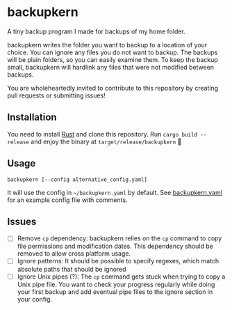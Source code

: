 # backupkern

A tiny backup program I made for backups of my home folder.

backupkern writes the folder you want to backup to a location of your choice. You can ignore any files you do not want to backup. The backups will be plain folders, so you can easily examine them. To keep the backup small, backupkern will hardlink any files that were not modified between backups.

You are wholeheartedly invited to contribute to this repository by creating pull requests or submitting issues!

## Installation

You need to install [Rust](https://www.rust-lang.org/tools/install) and clone this repository. Run `cargo build --release` and enjoy the binary at `target/release/backupkern` :tada:

## Usage

~~~
backupkern [--config alternative_config.yaml]
~~~

It will use the config in `~/backupkern.yaml` by default. See [backupkern.yaml](https://github.com/haselkern/backupkern/blob/master/backupkern.yaml) for an example config file with comments.

## Issues

-  [ ] Remove `cp` dependency: backupkern relies on the `cp` command to copy file permissions and modification dates. This dependency should be removed to allow cross platform usage.
-  [ ] Ignore patterns: It should be possible to specify regexes, which match absolute paths that should be ignored
-  [ ] Ignore Unix pipes (?): The `cp` command gets stuck when trying to copy a Unix pipe file. You want to check your progress regularly while doing your first backup and add eventual pipe files to the ignore section in your config.

